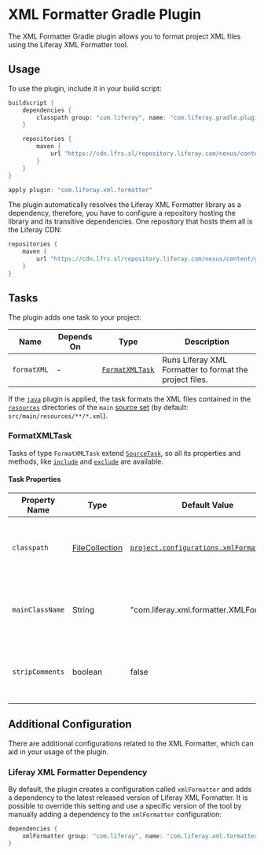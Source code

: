 # XML Formatter Gradle Plugin

The XML Formatter Gradle plugin allows you to format project XML files using the
Liferay XML Formatter tool.

## Usage

To use the plugin, include it in your build script:

```gradle
buildscript {
	dependencies {
		classpath group: "com.liferay", name: "com.liferay.gradle.plugins.xml.formatter", version: "1.0.5"
	}

	repositories {
		maven {
			url "https://cdn.lfrs.sl/repository.liferay.com/nexus/content/groups/public"
		}
	}
}

apply plugin: "com.liferay.xml.formatter"
```

The plugin automatically resolves the Liferay XML Formatter library as a
dependency, therefore, you have to configure a repository hosting the library
and its transitive dependencies. One repository that hosts them all is the
Liferay CDN:

```gradle
repositories {
	maven {
		url "https://cdn.lfrs.sl/repository.liferay.com/nexus/content/groups/public"
	}
}
```

## Tasks

The plugin adds one task to your project:

Name | Depends On | Type | Description
---- | ---------- | ---- | -----------
`formatXML` | \- | [`FormatXMLTask`](#formatxmltask) | Runs Liferay XML Formatter to format the project files.

If the [`java`](https://docs.gradle.org/current/userguide/java_plugin.html)
plugin is applied, the task formats the XML files contained in the [`resources`](https://docs.gradle.org/current/dsl/org.gradle.api.tasks.SourceSet.html#org.gradle.api.tasks.SourceSet:resources)
directories of the `main` [source set](https://docs.gradle.org/current/userguide/java_plugin.html#N1503E) (by default: `src/main/resources/**/*.xml`).

### FormatXMLTask

Tasks of type `FormatXMLTask` extend [`SourceTask`](https://docs.gradle.org/current/dsl/org.gradle.api.tasks.SourceTask.html),
so all its properties and methods, like [`include`](https://docs.gradle.org/current/dsl/org.gradle.api.tasks.SourceTask.html#org.gradle.api.tasks.SourceTask:include(java.lang.Iterable))
and [`exclude`](https://docs.gradle.org/current/dsl/org.gradle.api.tasks.SourceTask.html#org.gradle.api.tasks.SourceTask:exclude(java.lang.Iterable))
are available.

#### Task Properties

Property Name | Type | Default Value | Description
------------- | ---- | ------------- | -----------
`classpath` | [FileCollection](https://docs.gradle.org/current/javadoc/org/gradle/api/file/FileCollection.html) | [`project.configurations.xmlFormatter`](#liferay-xml-formatter-dependency) | The classpath for executing the main class.
`mainClassName` | String | "com.liferay.xml.formatter.XMLFormatter" | The fully qualified name of the XML Formatter Main class.
`stripComments` | boolean | false | If `true`, removes all the comments from the XML files.

## Additional Configuration

There are additional configurations related to the XML Formatter, which can aid
in your usage of the plugin.

### Liferay XML Formatter Dependency

By default, the plugin creates a configuration called `xmlFormatter` and adds
a dependency to the latest released version of Liferay XML Formatter. It is
possible to override this setting and use a specific version of the tool by
manually adding a dependency to the `xmlFormatter` configuration:

```gradle
dependencies {
	xmlFormatter group: "com.liferay", name: "com.liferay.xml.formatter", version: "1.0.0"
}
```